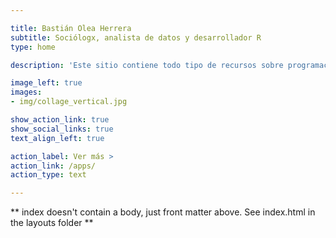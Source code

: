 ```yaml
---

title: Bastián Olea Herrera
subtitle: Sociólogx, analista de datos y desarrollador R
type: home

description: 'Este sitio contiene todo tipo de recursos sobre programación con el lenguaje R aplicado al análisis de datos sociales. Comparto datos, proyectos, consejos y tutoriales para que otras personas puedan adentrarse en la programación con R. También busco compartir datos sociales sobre Chile de forma atractiva y accesible, por medio de aplicaciones interactivas y otros proyectos desarrollados en R.'

image_left: true
images:
- img/collage_vertical.jpg

show_action_link: true
show_social_links: true
text_align_left: true

action_label: Ver más >
action_link: /apps/
action_type: text

---
```


** index doesn't contain a body, just front matter above.
See index.html in the layouts folder **
